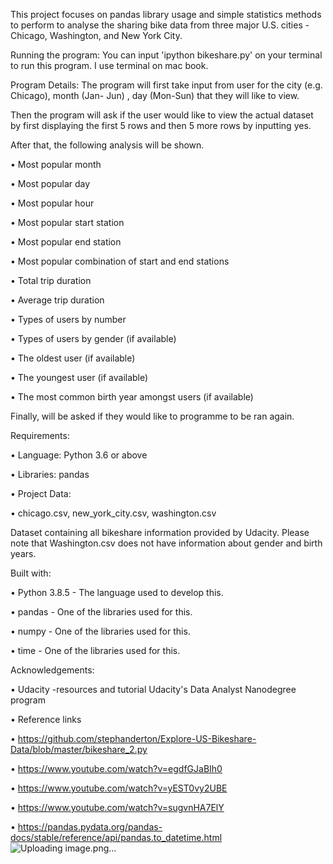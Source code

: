 This project focuses on pandas library usage and simple statistics methods to perform to analyse the sharing bike data from three major U.S. cities - Chicago, Washington, and New York City. 

Running the program:
You can input 'ipython bikeshare.py' on your terminal to run this program. I use terminal on mac book. 

Program Details:
The program will first take input  from user for the city (e.g. Chicago), month (Jan- Jun) , day (Mon-Sun) that they will like to view. 

Then the program will ask if the user would like to view the actual dataset by first displaying the first 5 rows and then 5 more rows by inputting yes. 

After that, the following analysis will be shown. 

•	Most popular month

•	Most popular day

•	Most popular hour

•	Most popular start station

•	Most popular end station

•	Most popular combination of start and end stations

•	Total trip duration

•	Average trip duration

•	Types of users by number

•	Types of users by gender (if available)

•	The oldest user (if available)

•	The youngest user (if available)

•	The most common birth year amongst users (if available)


Finally, will be asked if they would like to programme to be ran again. 


Requirements:

•	Language: Python 3.6 or above

•	Libraries: pandas

•	Project Data:

•	chicago.csv, new_york_city.csv, washington.csv

Dataset containing all bikeshare information provided by Udacity. Please note that Washington.csv does not have information about gender and birth years. 


Built with:

•	Python 3.8.5 - The language used to develop this.

•	pandas - One of the libraries used for this.

•	numpy - One of the libraries used for this.

•	time - One of the libraries used for this.

Acknowledgements:

•	Udacity -resources and tutorial Udacity's Data Analyst Nanodegree program 

•	Reference links

•	https://github.com/stephanderton/Explore-US-Bikeshare-Data/blob/master/bikeshare_2.py

•	https://www.youtube.com/watch?v=egdfGJaBIh0

•	https://www.youtube.com/watch?v=yEST0vy2UBE

•	https://www.youtube.com/watch?v=sugvnHA7ElY

•	https://pandas.pydata.org/pandas-docs/stable/reference/api/pandas.to_datetime.html
![Uploading image.png…]()
